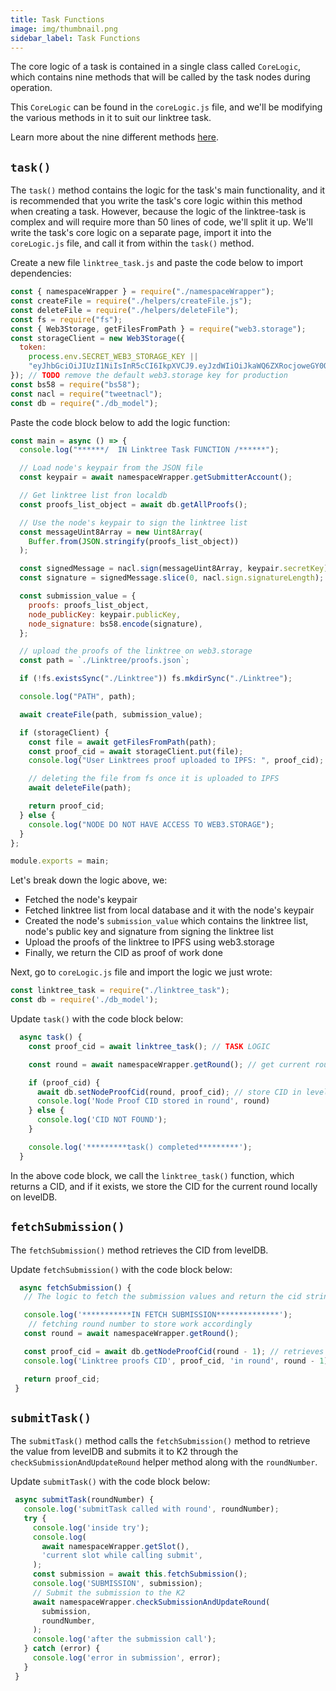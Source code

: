 ```yaml
---
title: Task Functions
image: img/thumbnail.png
sidebar_label: Task Functions
---
```


The core logic of a task is contained in a single class called `CoreLogic`, which contains nine methods that will be called by the task nodes during operation.

This `CoreLogic` can be found in the `coreLogic.js` file, and we'll be modifying the various methods in it to suit our linktree task.

Learn more about the nine different methods [here](/develop/microservices-and-tasks/task-development-guide/k2-task-template/#modifying-corelogicjs).

## `task()`

The `task()` method contains the logic for the task's main functionality, and it is recommended that you write the task's core logic within this method when creating a task. However, because the logic of the linktree-task is complex and will require more than 50 lines of code, we'll split it up. We'll write the task's core logic on a separate page, import it into the `coreLogic.js` file, and call it from within the `task()` method.

Create a new file `linktree_task.js` and paste the code below to import dependencies:

```javascript
const { namespaceWrapper } = require("./namespaceWrapper");
const createFile = require("./helpers/createFile.js");
const deleteFile = require("./helpers/deleteFile");
const fs = require("fs");
const { Web3Storage, getFilesFromPath } = require("web3.storage");
const storageClient = new Web3Storage({
  token:
    process.env.SECRET_WEB3_STORAGE_KEY ||
    "eyJhbGciOiJIUzI1NiIsInR5cCI6IkpXVCJ9.eyJzdWIiOiJkaWQ6ZXRocjoweGY0ODYxMzAzOTdDNTY1QzlDYTRCOTUzZTA2RWQ4NUI4MGRBQzRkYTIiLCJpc3MiOiJ3ZWIzLXN0b3JhZ2UiLCJpYXQiOjE2NjYzNjU1OTk5MDMsIm5hbWUiOiJTb21hIn0.TU-KUFS9vjI9blN5dx6VsLLuIjJnpjPrxDHBvjXQUxw",
}); // TODO remove the default web3.storage key for production
const bs58 = require("bs58");
const nacl = require("tweetnacl");
const db = require("./db_model");
```

Paste the code block below to add the logic function:

```javascript
const main = async () => {
  console.log("******/  IN Linktree Task FUNCTION /******");

  // Load node's keypair from the JSON file
  const keypair = await namespaceWrapper.getSubmitterAccount();

  // Get linktree list fron localdb
  const proofs_list_object = await db.getAllProofs();

  // Use the node's keypair to sign the linktree list
  const messageUint8Array = new Uint8Array(
    Buffer.from(JSON.stringify(proofs_list_object))
  );

  const signedMessage = nacl.sign(messageUint8Array, keypair.secretKey);
  const signature = signedMessage.slice(0, nacl.sign.signatureLength);

  const submission_value = {
    proofs: proofs_list_object,
    node_publicKey: keypair.publicKey,
    node_signature: bs58.encode(signature),
  };

  // upload the proofs of the linktree on web3.storage
  const path = `./Linktree/proofs.json`;

  if (!fs.existsSync("./Linktree")) fs.mkdirSync("./Linktree");

  console.log("PATH", path);

  await createFile(path, submission_value);

  if (storageClient) {
    const file = await getFilesFromPath(path);
    const proof_cid = await storageClient.put(file);
    console.log("User Linktrees proof uploaded to IPFS: ", proof_cid);

    // deleting the file from fs once it is uploaded to IPFS
    await deleteFile(path);

    return proof_cid;
  } else {
    console.log("NODE DO NOT HAVE ACCESS TO WEB3.STORAGE");
  }
};

module.exports = main;
```

Let's break down the logic above, we:

- Fetched the node's keypair
- Fetched linktree list from local database and it with the node's keypair
- Created the node's `submission_value` which contains the linktree list, node's public key and signature from signing the linktree list
- Upload the proofs of the linktree to IPFS using web3.storage
- Finally, we return the CID as proof of work done

Next, go to `coreLogic.js` file and import the logic we just wrote:

```javascript
const linktree_task = require("./linktree_task");
const db = require('./db_model');
```

Update `task()` with the code block below:

```javascript
  async task() {
    const proof_cid = await linktree_task(); // TASK LOGIC

    const round = await namespaceWrapper.getRound(); // get current round

    if (proof_cid) {
      await db.setNodeProofCid(round, proof_cid); // store CID in levelDB
      console.log('Node Proof CID stored in round', round)
    } else {
      console.log('CID NOT FOUND');
    }

    console.log('*********task() completed*********');
  }
```
In the above code block, we call the `linktree_task()` function, which returns a CID, and if it exists, we store the CID for the current round locally on levelDB.


## `fetchSubmission()`

The `fetchSubmission()` method retrieves the CID from levelDB.

Update `fetchSubmission()` with the code block below:
 ```javascript
   async fetchSubmission() {
    // The logic to fetch the submission values and return the cid string

    console.log('***********IN FETCH SUBMISSION**************');
     // fetching round number to store work accordingly
    const round = await namespaceWrapper.getRound();

    const proof_cid = await db.getNodeProofCid(round - 1); // retrieves the CID
    console.log('Linktree proofs CID', proof_cid, 'in round', round - 1);

    return proof_cid;
  }
```

## `submitTask()`
The `submitTask()` method calls the `fetchSubmission()` method to retrieve the value from levelDB and submits it to K2 through the `checkSubmissionAndUpdateRound` helper method along with the `roundNumber`.

Update `submitTask()` with the code block below:
 ```javascript
  async submitTask(roundNumber) {
    console.log('submitTask called with round', roundNumber);
    try {
      console.log('inside try');
      console.log(
        await namespaceWrapper.getSlot(),
        'current slot while calling submit',
      );
      const submission = await this.fetchSubmission();
      console.log('SUBMISSION', submission);
      // Submit the submission to the K2
      await namespaceWrapper.checkSubmissionAndUpdateRound(
        submission,
        roundNumber,
      );
      console.log('after the submission call');
    } catch (error) {
      console.log('error in submission', error);
    }
  }
```